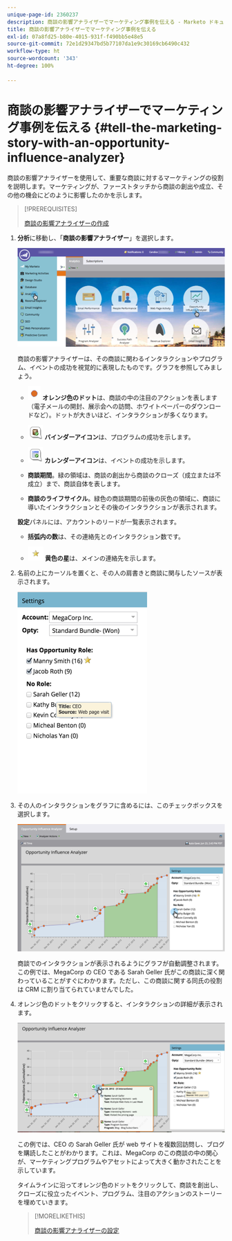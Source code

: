 ```yaml
---
unique-page-id: 2360237
description: 商談の影響アナライザーでマーケティング事例を伝える - Marketo ドキュメント - 製品ドキュメント
title: 商談の影響アナライザーでマーケティング事例を伝える
exl-id: 07a8fd25-b80e-4015-931f-f490bb5e48e5
source-git-commit: 72e1d29347bd5b77107da1e9c30169cb6490c432
workflow-type: ht
source-wordcount: '343'
ht-degree: 100%

---
```


# 商談の影響アナライザーでマーケティング事例を伝える {#tell-the-marketing-story-with-an-opportunity-influence-analyzer}

商談の影響アナライザーを使用して、重要な商談に対するマーケティングの役割を説明します。マーケティングが、ファーストタッチから商談の創出や成立、その他の機会にどのように影響したのかを示します。

>[!PREREQUISITES]
>
>[商談の影響アナライザーの作成](/help/marketo/product-docs/reporting/revenue-cycle-analytics/opportunity-influence-analyzer/create-an-opportunity-influence-analyzer.md)

1. **分析**&#x200B;に移動し、「**商談の影響アナライザー**」を選択します。

   ![](assets/analytics-opportunityhand.png)

   商談の影響アナライザーは、その商談に関わるインタラクションやプログラム、イベントの成功を視覚的に表現したものです。グラフを参照してみましょう。

   * ![--](assets/image2014-10-3-13-3a43-3a21.png) **オレンジ色のドット**&#x200B;は、商談の中の注目のアクションを表します（電子メールの開封、展示会への訪問、ホワイトペーパーのダウンロードなど）。ドットが大きいほど、インタラクションが多くなります。

   * ![--](assets/image2014-10-3-13-3a44-3a9.png) **バインダーアイコン**&#x200B;は、プログラムの成功を示します。

   * ![--](assets/image2014-10-3-13-3a44-3a40.png) **カレンダーアイコン**&#x200B;は、イベントの成功を示します。

   * **商談期間**。緑の領域は、商談の創出から商談のクローズ（成立または不成立）まで、商談自体を表します。

   * **商談のライフサイクル**。緑色の商談期間の前後の灰色の領域に、商談に導いたインタラクションとその後のインタラクションが表示されます。

   **設定**&#x200B;パネルには、アカウントのリードが一覧表示されます。

   * **括弧内の数**&#x200B;は、その連絡先とのインタラクション数です。

   * ![--](assets/image2014-10-3-13-3a45-3a9.png) **黄色の星**&#x200B;は、メインの連絡先を示します。


1. 名前の上にカーソルを置くと、その人の肩書きと商談に関与したソースが表示されます。

   ![](assets/image2015-6-23-14-3a43-3a1.png)

1. その人のインタラクションをグラフに含めるには、このチェックボックスを選択します。

   ![](assets/image2015-6-23-14-3a43-3a35.png)

   商談でのインタラクションが表示されるようにグラフが自動調整されます。この例では、MegaCorp の CEO である Sarah Geller 氏がこの商談に深く関わっていることがすぐにわかります。ただし、この商談に関する同氏の役割は CRM に割り当てられていませんでした。

1. オレンジ色のドットをクリックすると、インタラクションの詳細が表示されます。

   ![](assets/image2015-6-23-14-3a44-3a15.png)

   この例では、CEO の Sarah Geller 氏が web サイトを複数回訪問し、ブログを購読したことがわかります。これは、MegaCorp のこの商談の中の関心が、マーケティングプログラムやアセットによって大きく動かされたことを示しています。

   タイムラインに沿ってオレンジ色のドットをクリックして、商談を創出し、クローズに役立ったイベント、プログラム、注目のアクションのストーリーを埋めていきます。

   >[!MORELIKETHIS]
   >
   >[商談の影響アナライザーの設定](/help/marketo/product-docs/reporting/revenue-cycle-analytics/opportunity-influence-analyzer/configure-an-opportunity-influence-analyzer.md)
